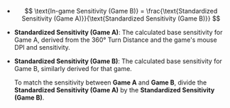 - $$
  \text{In-game Sensitivity (Game B)} = \frac{\text{Standardized Sensitivity (Game A)}}{\text{Standardized Sensitivity (Game B)}}
  $$
- **Standardized Sensitivity (Game A)**: The calculated base sensitivity for Game A, derived from the 360° Turn Distance and the game's mouse DPI and sensitivity.
- **Standardized Sensitivity (Game B)**: The calculated base sensitivity for Game B, similarly derived for that game.
  
  To match the sensitivity between **Game A** and **Game B**, divide the **Standardized Sensitivity (Game A)** by the **Standardized Sensitivity (Game B)**.